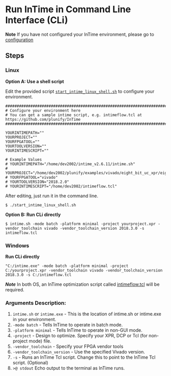 # Run InTime in Command Line Interface (CLi)

**Note** If you have not configured your InTime environment, please go to [configuration](../intime/configuration/)

## Steps

### Linux

**Option A: Use a shell script**

Edit the provided script [`start_intime_linux_shell.sh`](cli/start_intime_linux_shell.sh) to configure your environment.

```shell-script
###############################################################################################
# Configure your environment here
# You can get a sample intime script, e.g. intimeflow.tcl at https://github.com/plunify/InTime
###############################################################################################

YOURINTIMEPATH=""
YOURPROJECT=""
YOURFPGATOOL=""
YOURTOOLVERSION=""
YOURINTIMESCRIPT=""

# Example Values
# YOURINTIMEPATH="/home/dev2002/intime_v2.6.11/intime.sh"
# YOURPROJECT="/home/dev2002/plunify/examples/vivado/eight_bit_uc_xpr/eight_bit_uc.xpr"
# YOURFPGATOOL="vivado"
# YOURTOOLVERSION="2018.2.0"
# YOURINTIMESCRIPT="/home/dev2002/intimeflow.tcl"
```

After editing, just run it in the command line.
```console
$ ./start_intime_linux_shell.sh
```

**Option B: Run CLi directly**

```console
$ intime.sh -mode batch -platform minimal -project yourproject.xpr -vendor_toolchain vivado -vendor_toolchain_version 2018.3.0 -s intimeflow.tcl
```

### Windows

**Run CLi directly**
```console
"C:/intime.exe" -mode batch -platform minimal -project C:/yourproject.xpr -vendor_toolchain vivado -vendor_toolchain_version 2018.3.0 -s C:/intimeflow.tcl
```

**_Note_** In both OS, an InTime optimization script called [intimeflow.tcl](../intime/intimeflow.tcl) will be required.

### Arguments Description:
1. `intime.sh` or `intime.exe` - This is the location of intime.sh or intime.exe in your environment.
2. `-mode batch` - Tells InTime to operate in batch mode.
3. `-platform minimal` - Tells InTime to operate in non-GUI mode.
4. `-project` - Design to optimize. Specify your XPR, DCP or Tcl (for non-project mode) file.
5. `-vendor_toolchain` - Specify your FPGA vendor tools 
6. `-vendor_toolchain_version` - Use the specified Vivado version.
7. `-s` - Runs an InTime Tcl script. Change this to point to the InTime Tcl script.
(Optional)
8. `>@ stdout` Echo output to the terminal as InTime runs.


